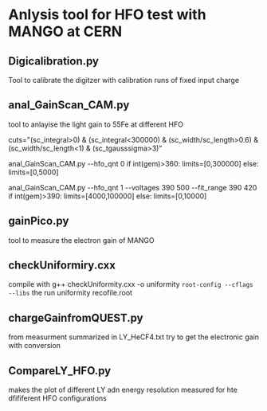 # Anlysis tool for HFO test with MANGO at CERN

## Digicalibration.py

Tool to calibrate the digitzer with calibration runs of fixed input charge

## anal_GainScan_CAM.py

tool to anlayise the light gain to 55Fe at different HFO

cuts="(sc_integral>0) & (sc_integral<300000) & (sc_width/sc_length>0.6) & (sc_width/sc_length<1) & (sc_tgausssigma>3)"

anal_GainScan_CAM.py --hfo_qnt 0 
    if int(gem)>360: limits=[0,300000]
    else: limits=[0,5000]

anal_GainScan_CAM.py --hfo_qnt 1 --voltages 390 500 --fit_range 390 420
    if int(gem)>390: limits=[4000,100000]
    else: limits=[0,10000]

## gainPico.py

tool to measure the electron gain of MANGO

## checkUniformiry.cxx

compile with g++ checkUniformity.cxx -o uniformity `root-config --cflags --libs` the run uniformity recofile.root

## chargeGainfromQUEST.py

from measurment summarized in LY_HeCF4.txt try to get the electronic gain with conversion

## CompareLY_HFO.py

makes the plot of different LY adn energy resolution measured for hte dfififerent HFO configurations